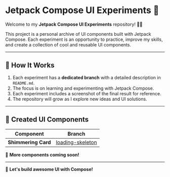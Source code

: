 # Jetpack Compose UI Experiments 🚀

Welcome to my **Jetpack Compose UI Experiments** repository! 🎨🔥

This project is a personal archive of UI components built with Jetpack Compose. Each experiment is an opportunity to practice, improve my skills, and create a collection of cool and reusable UI components.

---

## 🚀 How It Works
1. Each experiment has a **dedicated branch** with a detailed description in `README.md`.
2. The focus is on learning and experimenting with Jetpack Compose.
3. Each experiment includes a screenshot of the final result for reference.
4. The repository will grow as I explore new ideas and UI solutions.

---

## 🎨 Created UI Components

| Component | Branch |
|-----------|--------|
| **Shimmering Card** | [loading-skeleton](https://github.com/tdiego95/compose-challenges/tree/loading-skeleton) |

📌 **More components coming soon!**

---

🚀 **Let's build awesome UI with Compose!**

